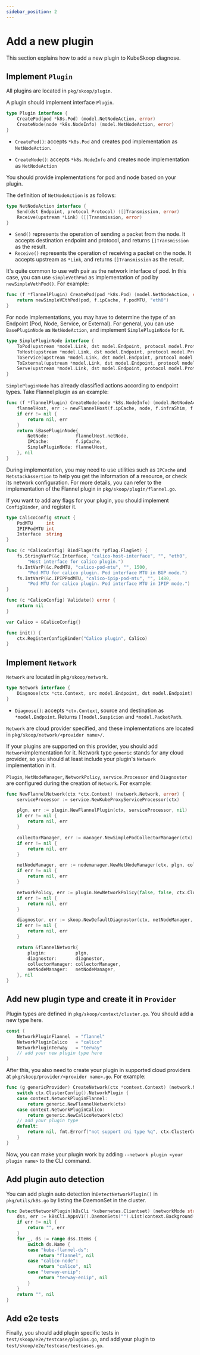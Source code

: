 ```yaml
---
sidebar_position: 2
---
```


# Add a new plugin

This section explains how to add a new plugin to KubeSkoop diagnose.

## Implement `Plugin`

All plugins are located in `pkg/skoop/plugin`.

A plugin should implement interface `Plugin`.

```go
type Plugin interface {
    CreatePod(pod *k8s.Pod) (model.NetNodeAction, error)
    CreateNode(node *k8s.NodeInfo) (model.NetNodeAction, error)
}
```

- `CreatePod()`: accepts `*k8s.Pod` and creates pod implementation as `NetNodeAction`.

- `CreateNode()`: accepts `*k8s.NodeInfo` and creates node implementation as `NetNodeAction`

You should provide implementations for pod and node based on your plugin.

The definition of `NetNodeAction` is as follows:

```go
type NetNodeAction interface {
    Send(dst Endpoint, protocol Protocol) ([]Transmission, error)
    Receive(upstream *Link) ([]Transmission, error)
}
```

- `Send()` represents the operation of sending a packet from the node. It accepts destination endpoint and protocol, and returns `[]Transmission` as the result.
- `Receive()` represents the operation of receiving a packet on the node. It accepts upstream as `*Link`, and returns `[]Transmission` as the result.

It's quite common to use veth pair as the network interface of pod. In this case, you can use `simpleVethPod` as implementation of pod by `newSimpleVethPod()`. For example:

```go
func (f *flannelPlugin) CreatePod(pod *k8s.Pod) (model.NetNodeAction, error) {
    return newSimpleVEthPod(pod, f.ipCache, f.podMTU, "eth0")
}
```

For node implementations, you may have to determine the type of an Endpoint (Pod, Node, Service, or External).  For general, you can use `BasePluginNode` as `NetNodeAction`, and implement `SimplePluginNode` for it.

```go
type SimplePluginNode interface {
    ToPod(upstream *model.Link, dst model.Endpoint, protocol model.Protocol, pod *v1.Pod) ([]model.Transmission, error)
    ToHost(upstream *model.Link, dst model.Endpoint, protocol model.Protocol, node *v1.Node) ([]model.Transmission, error)
    ToService(upstream *model.Link, dst model.Endpoint, protocol model.Protocol, service *v1.Service) ([]model.Transmission, error)
    ToExternal(upstream *model.Link, dst model.Endpoint, protocol model.Protocol) ([]model.Transmission, error)
    Serve(upstream *model.Link, dst model.Endpoint, protocol model.Protocol) ([]model.Transmission, error)
}
```

`SimplePluginNode` has already classified actions according to endpoint types. Take Flannel plugin as an example:

```go
func (f *flannelPlugin) CreateNode(node *k8s.NodeInfo) (model.NetNodeAction, error) {
    flannelHost, err := newFlannelHost(f.ipCache, node, f.infraShim, f.serviceProcessor, f.hostOptions)
    if err != nil {
        return nil, err
    }
    return &BasePluginNode{
        NetNode:          flannelHost.netNode,
        IPCache:          f.ipCache,
        SimplePluginNode: flannelHost,
    }, nil
}
```

During implementation, you may need to use utilities such as `IPCache` and `NetstackAssertion` to help you get the information of a resource, or check its network configuration. For more details, you can refer to the implementation of the Flannel plugin in `pkg/skoop/plugin/flannel.go`.

If you want to add any flags for your plugin, you should implement `ConfigBinder`, and register it.

```go
type CalicoConfig struct {
    PodMTU     int
    IPIPPodMTU int
    Interface  string
}

func (c *CalicoConfig) BindFlags(fs *pflag.FlagSet) {
    fs.StringVarP(&c.Interface, "calico-host-interface", "", "eth0",
        "Host interface for calico plugin.")
    fs.IntVarP(&c.PodMTU, "calico-pod-mtu", "", 1500,
        "Pod MTU for calico plugin. Pod interface MTU in BGP mode.")
    fs.IntVarP(&c.IPIPPodMTU, "calico-ipip-pod-mtu", "", 1480,
        "Pod MTU for calico plugin. Pod interface MTU in IPIP mode.")
}

func (c *CalicoConfig) Validate() error {
    return nil
}

var Calico = &CalicoConfig{}

func init() {
    ctx.RegisterConfigBinder("Calico plugin", Calico)
}
```

## Implement `Network`

`Network` are located in `pkg/skoop/network`.

```go
type Network interface {
    Diagnose(ctx *ctx.Context, src model.Endpoint, dst model.Endpoint) ([]model.Suspicion, *model.PacketPath, error)
}
```

- `Diagnose()`: accepts `*ctx.Context`, source and destination as `*model.Endpoint`. Returns `[]model.Suspicion` and `*model.PacketPath`.

`Network` are cloud provider specified, and these implementations are located in `pkg/skoop/network/<provider name>/`.

If your plugins are supported on this provider, you should add `Network`implementation for it. Network type `generic` stands for any cloud provider, so you should at least include your plugin's `Network` implementation in it.

`Plugin`, `NetNodeManager`, `NetworkPolicy`, `service.Processor` and `Diagnostor` are configured during the creation of `Network`.  For example:

```go
func NewFlannelNetwork(ctx *ctx.Context) (network.Network, error) {
    serviceProcessor := service.NewKubeProxyServiceProcessor(ctx)

    plgn, err := plugin.NewFlannelPlugin(ctx, serviceProcessor, nil)
    if err != nil {
        return nil, err
    }

    collectorManager, err := manager.NewSimplePodCollectorManager(ctx)
    if err != nil {
        return nil, err
    }

    netNodeManager, err := nodemanager.NewNetNodeManager(ctx, plgn, collectorManager)
    if err != nil {
        return nil, err
    }

    networkPolicy, err := plugin.NewNetworkPolicy(false, false, ctx.ClusterConfig().IPCache, ctx.KubernetesClient(), serviceProcessor)
    if err != nil {
        return nil, err
    }

    diagnostor, err := skoop.NewDefaultDiagnostor(ctx, netNodeManager, networkPolicy)
    if err != nil {
        return nil, err
    }

    return &flannelNetwork{
        plugin:           plgn,
        diagnostor:       diagnostor,
        collectorManager: collectorManager,
        netNodeManager:   netNodeManager,
    }, nil
}
```

## Add new plugin type and create it in `Provider`

Plugin types are defined in `pkg/skoop/context/cluster.go`. You should add a new type here.

```go
const (
    NetworkPluginFlannel  = "flannel"
    NetworkPluginCalico   = "calico"
    NetworkPluginTerway   = "terway"
    // add your new plugin type here
)
```

After this, you also need to create your plugin in supported cloud providers at `pkg/skoop/provider/<provider name>.go`. For example:

```go
func (g genericProvider) CreateNetwork(ctx *context.Context) (network.Network, error) {
    switch ctx.ClusterConfig().NetworkPlugin {
    case context.NetworkPluginFlannel:
        return generic.NewFlannelNetwork(ctx)
    case context.NetworkPluginCalico:
        return generic.NewCalicoNetwork(ctx)
    // add your plugin type
    default:
        return nil, fmt.Errorf("not support cni type %q", ctx.ClusterConfig().NetworkPlugin)
    }
}
```

Now, you can make your plugin work by adding `--network plugin <your plugin name>` to the CLI command.

## Add plugin auto detection

You can add plugin auto detection in`DetectNetworkPlugin()` in `pkg/utils/k8s.go` by listing the DaemonSet in the cluster.

```go
func DetectNetworkPlugin(k8sCli *kubernetes.Clientset) (networkMode string, err error) {
    dss, err := k8sCli.AppsV1().DaemonSets("").List(context.Background(), metav1.ListOptions{})
    if err != nil {
        return "", err
    }
    for _, ds := range dss.Items {
        switch ds.Name {
        case "kube-flannel-ds":
            return "flannel", nil
        case "calico-node":
            return "calico", nil
        case "terway-eniip":
            return "terway-eniip", nil
        }
    }
    return "", nil
}
```

## Add e2e tests

Finally, you should add plugin specific tests in `test/skoop/e2e/testcase/plugins.go`, and add your plugin to `test/skoop/e2e/testcase/testcases.go`.
